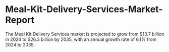 # Meal-Kit-Delivery-Services-Market-Report
The Meal Kit Delivery Services market is projected to grow from $13.7 billion in 2024 to $26.3 billion by 2035, with an annual growth rate of 6.1% from 2024 to 2035.
